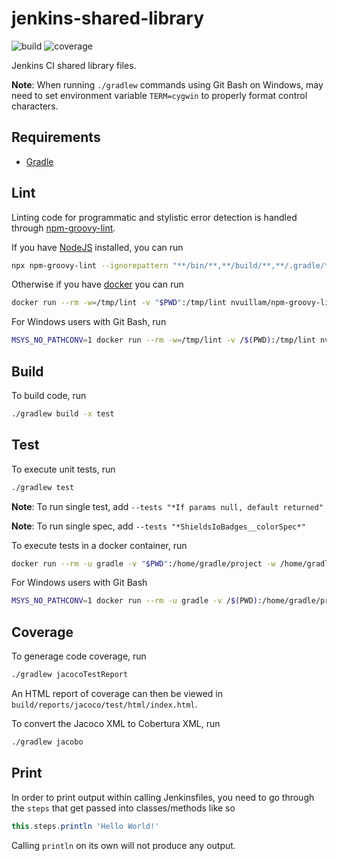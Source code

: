 # jenkins-shared-library

![build](https://img.shields.io/endpoint?url=https://aboe026.github.io/shields.io-badge-results/badge-results/jenkins-shared-library/main/build.json)
![coverage](https://img.shields.io/endpoint?url=https://aboe026.github.io/shields.io-badge-results/badge-results/jenkins-shared-library/main/coverage.json)

Jenkins CI shared library files.

**Note**: When running `./gradlew` commands using Git Bash on Windows, may need to set environment variable `TERM=cygwin` to properly format control characters.

## Requirements

- [Gradle](https://gradle.org/)

## Lint

Linting code for programmatic and stylistic error detection is handled through [npm-groovy-lint](https://github.com/nvuillam/npm-groovy-lint).

If you have [NodeJS](https://nodejs.org/) installed, you can run

```sh
npx npm-groovy-lint --ignorepattern "**/bin/**,**/build/**,**/.gradle/**" --failon info
```

Otherwise if you have [docker](https://www.docker.com/) you can run

```sh
docker run --rm -w=/tmp/lint -v "$PWD":/tmp/lint nvuillam/npm-groovy-lint npm-groovy-lint --ignorepattern "**/bin/**,**/build/**,**/.gradle/**" --failon info
```

For Windows users with Git Bash, run

```sh
MSYS_NO_PATHCONV=1 docker run --rm -w=/tmp/lint -v /$(PWD):/tmp/lint nvuillam/npm-groovy-lint npm-groovy-lint --ignorepattern "**/bin/**,**/build/**,**/.gradle/**" --failon info
```

## Build

To build code, run

```sh
./gradlew build -x test
```

## Test

To execute unit tests, run

```sh
./gradlew test
```

**Note**: To run single test, add `--tests "*If params null, default returned"`

**Note**: To run single spec, add `--tests "*ShieldsIoBadges__colorSpec*"`

To execute tests in a docker container, run

```sh
docker run --rm -u gradle -v "$PWD":/home/gradle/project -w /home/gradle/project gradle ./gradlew test
```

For Windows users with Git Bash

```sh
MSYS_NO_PATHCONV=1 docker run --rm -u gradle -v /$(PWD):/home/gradle/project -w /home/gradle/project gradle ./gradlew test
```

## Coverage

To generage code coverage, run

```sh
./gradlew jacocoTestReport
```

An HTML report of coverage can then be viewed in `build/reports/jacoco/test/html/index.html`.

To convert the Jacoco XML to Cobertura XML, run

```sh
./gradlew jacobo
```

## Print

In order to print output within calling Jenkinsfiles, you need to go through the `steps` that get passed into classes/methods like so

```groovy
this.steps.println 'Hello World!'
```

Calling `println` on its own will not produce any output.
